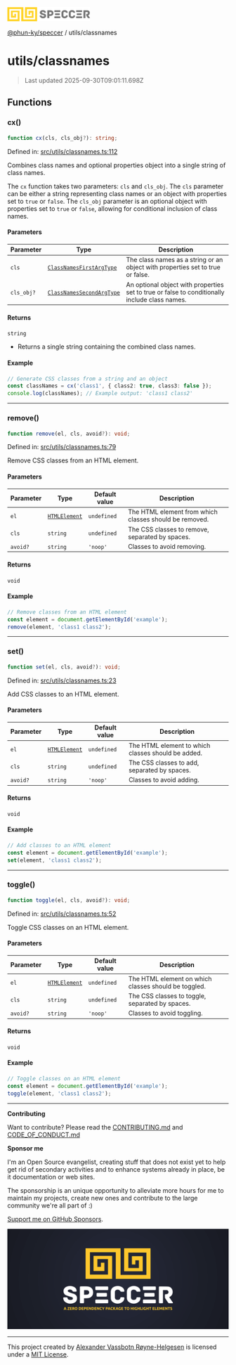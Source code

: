 <div><img alt="SPECCER logo" src="https://raw.githubusercontent.com/phun-ky/speccer/main/public/logo-speccer-horizontal-colored-package.svg?raw=true" style="max-height:32px;"/></div>

[@phun-ky/speccer](../README.md) / utils/classnames

# utils/classnames

> Last updated 2025-09-30T09:01:11.698Z

## Functions

### cx()

```ts
function cx(cls, cls_obj?): string;
```

Defined in:
[src/utils/classnames.ts:112](https://github.com/phun-ky/speccer/blob/main/src/utils/classnames.ts#L112)

Combines class names and optional properties object into a single string of
class names.

The `cx` function takes two parameters: `cls` and `cls_obj`. The `cls` parameter
can be either a string representing class names or an object with properties set
to `true` or `false`. The `cls_obj` parameter is an optional object with
properties set to `true` or `false`, allowing for conditional inclusion of class
names.

#### Parameters

| Parameter  | Type                                                                                   | Description                                                                                   |
| ---------- | -------------------------------------------------------------------------------------- | --------------------------------------------------------------------------------------------- |
| `cls`      | [`ClassNamesFirstArgType`](../types/interfaces/classnames.md#classnamesfirstargtype)   | The class names as a string or an object with properties set to true or false.                |
| `cls_obj?` | [`ClassNamesSecondArgType`](../types/interfaces/classnames.md#classnamessecondargtype) | An optional object with properties set to true or false to conditionally include class names. |

#### Returns

`string`

- Returns a single string containing the combined class names.

#### Example

```ts
// Generate CSS classes from a string and an object
const classNames = cx('class1', { class2: true, class3: false });
console.log(classNames); // Example output: 'class1 class2'
```

---

### remove()

```ts
function remove(el, cls, avoid?): void;
```

Defined in:
[src/utils/classnames.ts:79](https://github.com/phun-ky/speccer/blob/main/src/utils/classnames.ts#L79)

Remove CSS classes from an HTML element.

#### Parameters

| Parameter | Type                                                                    | Default value | Description                                            |
| --------- | ----------------------------------------------------------------------- | ------------- | ------------------------------------------------------ |
| `el`      | [`HTMLElement`](https://developer.mozilla.org/docs/Web/API/HTMLElement) | `undefined`   | The HTML element from which classes should be removed. |
| `cls`     | `string`                                                                | `undefined`   | The CSS classes to remove, separated by spaces.        |
| `avoid?`  | `string`                                                                | `'noop'`      | Classes to avoid removing.                             |

#### Returns

`void`

#### Example

```ts
// Remove classes from an HTML element
const element = document.getElementById('example');
remove(element, 'class1 class2');
```

---

### set()

```ts
function set(el, cls, avoid?): void;
```

Defined in:
[src/utils/classnames.ts:23](https://github.com/phun-ky/speccer/blob/main/src/utils/classnames.ts#L23)

Add CSS classes to an HTML element.

#### Parameters

| Parameter | Type                                                                    | Default value | Description                                        |
| --------- | ----------------------------------------------------------------------- | ------------- | -------------------------------------------------- |
| `el`      | [`HTMLElement`](https://developer.mozilla.org/docs/Web/API/HTMLElement) | `undefined`   | The HTML element to which classes should be added. |
| `cls`     | `string`                                                                | `undefined`   | The CSS classes to add, separated by spaces.       |
| `avoid?`  | `string`                                                                | `'noop'`      | Classes to avoid adding.                           |

#### Returns

`void`

#### Example

```ts
// Add classes to an HTML element
const element = document.getElementById('example');
set(element, 'class1 class2');
```

---

### toggle()

```ts
function toggle(el, cls, avoid?): void;
```

Defined in:
[src/utils/classnames.ts:52](https://github.com/phun-ky/speccer/blob/main/src/utils/classnames.ts#L52)

Toggle CSS classes on an HTML element.

#### Parameters

| Parameter | Type                                                                    | Default value | Description                                          |
| --------- | ----------------------------------------------------------------------- | ------------- | ---------------------------------------------------- |
| `el`      | [`HTMLElement`](https://developer.mozilla.org/docs/Web/API/HTMLElement) | `undefined`   | The HTML element on which classes should be toggled. |
| `cls`     | `string`                                                                | `undefined`   | The CSS classes to toggle, separated by spaces.      |
| `avoid?`  | `string`                                                                | `'noop'`      | Classes to avoid toggling.                           |

#### Returns

`void`

#### Example

```ts
// Toggle classes on an HTML element
const element = document.getElementById('example');
toggle(element, 'class1 class2');
```

---

**Contributing**

Want to contribute? Please read the
[CONTRIBUTING.md](https://github.com/phun-ky/speccer/blob/main/CONTRIBUTING.md)
and
[CODE_OF_CONDUCT.md](https://github.com/phun-ky/speccer/blob/main/CODE_OF_CONDUCT.md)

**Sponsor me**

I'm an Open Source evangelist, creating stuff that does not exist yet to help
get rid of secondary activities and to enhance systems already in place, be it
documentation or web sites.

The sponsorship is an unique opportunity to alleviate more hours for me to
maintain my projects, create new ones and contribute to the large community
we're all part of :)

[Support me on GitHub Sponsors](https://github.com/sponsors/phun-ky).

![Speccer banner, with logo and slogan: A zero dependency package to annotate or highlight elements](https://github.com/phun-ky/speccer/blob/main/public/speccer-banner.png?raw=true)

---

This project created by [Alexander Vassbotn Røyne-Helgesen](http://phun-ky.net)
is licensed under a [MIT License](https://choosealicense.com/licenses/mit/).
